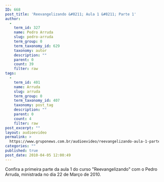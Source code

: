 ```yaml
---
ID: 668
post_title: 'Reevangelizando &#8211; Aula 1 &#8211; Parte 1'
author:
  - 
    term_id: 327
    name: Pedro Arruda
    slug: pedro-arruda
    term_group: 0
    term_taxonomy_id: 629
    taxonomy: autor
    description: ""
    parent: 0
    count: 39
    filter: raw
tags:
  - 
    term_id: 401
    name: Arruda
    slug: arruda
    term_group: 0
    term_taxonomy_id: 407
    taxonomy: post_tag
    description: ""
    parent: 0
    count: 4
    filter: raw
post_excerpt: ""
layout: audioevideo
permalink: >
  https://www.gruponews.com.br/audioevideo/reevangelizando-aula-1-parte-1
categories: ""
published: true
post_date: 2010-04-05 12:00:49
---
```

Confira a primeira parte da aula 1 do curso "Reevangelizando" com o Pedro Arruda, ministrada no dia 22 de Março de 2010.